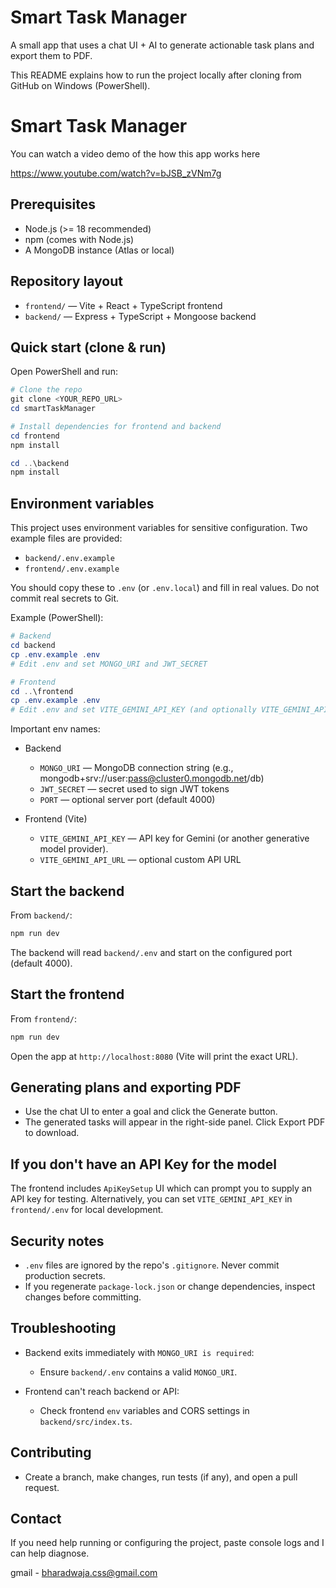 # Smart Task Manager

A small app that uses a chat UI + AI to generate actionable task plans and export them to PDF.

This README explains how to run the project locally after cloning from GitHub on Windows (PowerShell).

# Smart Task Manager

You can watch a video demo of the how this app works here

https://www.youtube.com/watch?v=bJSB_zVNm7g


## Prerequisites

- Node.js (>= 18 recommended)
- npm (comes with Node.js)
- A MongoDB instance (Atlas or local)

## Repository layout

- `frontend/` — Vite + React + TypeScript frontend
- `backend/` — Express + TypeScript + Mongoose backend

## Quick start (clone & run)

Open PowerShell and run:

```powershell
# Clone the repo
git clone <YOUR_REPO_URL>
cd smartTaskManager

# Install dependencies for frontend and backend
cd frontend
npm install

cd ..\backend
npm install
```

## Environment variables

This project uses environment variables for sensitive configuration. Two example files are provided:

- `backend/.env.example`
- `frontend/.env.example`

You should copy these to `.env` (or `.env.local`) and fill in real values. Do not commit real secrets to Git.

Example (PowerShell):

```powershell
# Backend
cd backend
cp .env.example .env
# Edit .env and set MONGO_URI and JWT_SECRET

# Frontend
cd ..\frontend
cp .env.example .env
# Edit .env and set VITE_GEMINI_API_KEY (and optionally VITE_GEMINI_API_URL)
```

Important env names:

- Backend
  - `MONGO_URI` — MongoDB connection string (e.g., mongodb+srv://user:pass@cluster0.mongodb.net/db)
  - `JWT_SECRET` — secret used to sign JWT tokens
  - `PORT` — optional server port (default 4000)

- Frontend (Vite)
  - `VITE_GEMINI_API_KEY` — API key for Gemini (or another generative model provider).
  - `VITE_GEMINI_API_URL` — optional custom API URL

## Start the backend

From `backend/`:

```powershell
npm run dev
```

The backend will read `backend/.env` and start on the configured port (default 4000).

## Start the frontend

From `frontend/`:

```powershell
npm run dev
```

Open the app at `http://localhost:8080` (Vite will print the exact URL).

## Generating plans and exporting PDF

- Use the chat UI to enter a goal and click the Generate button.
- The generated tasks will appear in the right-side panel. Click Export PDF to download.

## If you don't have an API Key for the model

The frontend includes `ApiKeySetup` UI which can prompt you to supply an API key for testing. Alternatively, you can set `VITE_GEMINI_API_KEY` in `frontend/.env` for local development.

## Security notes

- `.env` files are ignored by the repo's `.gitignore`. Never commit production secrets.
- If you regenerate `package-lock.json` or change dependencies, inspect changes before committing.

## Troubleshooting

- Backend exits immediately with `MONGO_URI is required`:
  - Ensure `backend/.env` contains a valid `MONGO_URI`.

- Frontend can't reach backend or API:
  - Check frontend `env` variables and CORS settings in `backend/src/index.ts`.

## Contributing

- Create a branch, make changes, run tests (if any), and open a pull request.

## Contact

If you need help running or configuring the project, paste console logs and I can help diagnose.

gmail - bharadwaja.css@gmail.com
